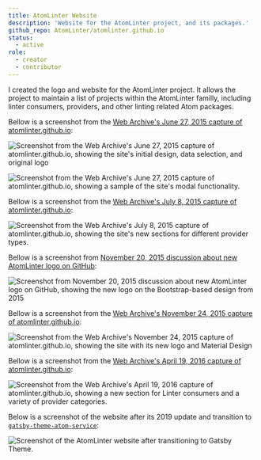 ```yaml
---
title: AtomLinter Website
description: 'Website for the AtomLinter project, and its packages.'
github_repo: AtomLinter/atomlinter.github.io
status:
  - active
role:
  - creator
  - contributor
---
```


I created the logo and website for the AtomLinter project. It allows the project to maintain a list of projects within the AtomLinter familly, including linter consumers, providers, and other linting related Atom packages.

Bellow is a screenshot from the [Web Archive's June 27, 2015 capture of atomlinter.github.io](https://web.archive.org/web/20150627210433/http://atomlinter.github.io:80/):

![Screenshot from the Web Archive's June 27, 2015 capture of atomlinter.github.io, showing the site's initial design, data selection, and original logo](../assets/screenshot-web.archive.org-2019.12.28-19_43_55.png)

![Screenshot from the Web Archive's June 27, 2015 capture of atomlinter.github.io, showing a sample of the site's modal functionality.](../assets/screenshot-web.archive.org-2019.12.28-19_49_44.png)

Bellow is a screenshot from the [Web Archive's July 8, 2015 capture of atomlinter.github.io](https://web.archive.org/web/20150708222514/http://atomlinter.github.io:80/):

![Screenshot from the Web Archive's July 8, 2015 capture of atomlinter.github.io, showing the site's new sections for different provider types.](../assets/screenshot-web.archive.org-2019.12.28-20_07_37.png)

Bellow is a screenshot from [November 20, 2015 discussion about new AtomLinter logo on GitHub](https://github.com/AtomLinter/atomlinter.github.io/pull/11#issuecomment-158592609):

![Screenshot from November 20, 2015 discussion about new AtomLinter logo on GitHub, showing the new logo on the Bootstrap-based design from 2015](../assets/44fff858-8fda-11e5-9908-5534e0c1bb52.png)

Bellow is a screenshot from the [Web Archive's November 24, 2015 capture of atomlinter.github.io](https://web.archive.org/web/20151124032606/http://atomlinter.github.io:80/):

![Screenshot from the Web Archive's November 24, 2015 capture of atomlinter.github.io, showing the site with its new logo and Material Design](../assets/screenshot-web.archive.org-2019.12.28-20_20_13.png)

Bellow is a screenshot from the [Web Archive's April 19, 2016 capture of atomlinter.github.io](https://web.archive.org/web/20160419084421/http://atomlinter.github.io:80/):

![Screenshot from the Web Archive's April 19, 2016 capture of atomlinter.github.io, showing a new section for Linter consumers and a variety of provider categories.](../assets/screenshot-web.archive.org-2019.12.28-20_32_20.png)

Below is a screenshot of the website after its 2019 update and transition to [`gatsby-theme-atom-service`](/portfolio/gatsby-theme-atom-service):

![Screenshot of the AtomLinter website after transitioning to Gatsby Theme.](../assets/screenshot-localhost_5000-2019.12.29-00_39_24.png)
